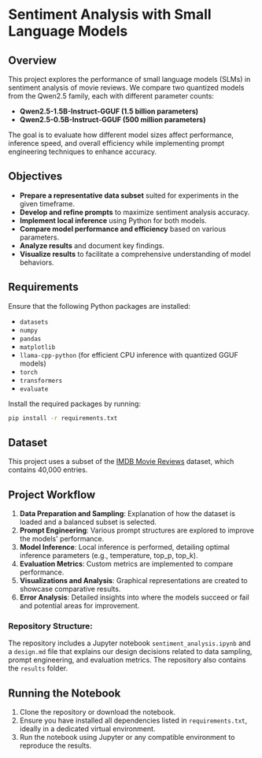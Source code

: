 # Sentiment Analysis with Small Language Models

## Overview
This project explores the performance of small language models (SLMs) in sentiment analysis of movie reviews. We compare two quantized models from the Qwen2.5 family, each with different parameter counts: 
- **Qwen2.5-1.5B-Instruct-GGUF (1.5 billion parameters)**
- **Qwen2.5-0.5B-Instruct-GGUF (500 million parameters)**

The goal is to evaluate how different model sizes affect performance, inference speed, and overall efficiency while implementing prompt engineering techniques to enhance accuracy.

## Objectives
- **Prepare a representative data subset** suited for experiments in the given timeframe.
- **Develop and refine prompts** to maximize sentiment analysis accuracy.
- **Implement local inference** using Python for both models.
- **Compare model performance and efficiency** based on various parameters.
- **Analyze results** and document key findings.
- **Visualize results** to facilitate a comprehensive understanding of model behaviors.

## Requirements
Ensure that the following Python packages are installed:
- `datasets`
- `numpy`
- `pandas`
- `matplotlib`
- `llama-cpp-python` (for efficient CPU inference with quantized GGUF models)
- `torch` 
- `transformers`
- `evaluate`

Install the required packages by running:
```bash
pip install -r requirements.txt
```

## Dataset
This project uses a subset of the [IMDB Movie Reviews](https://huggingface.co/datasets/ajaykarthick/imdb-movie-reviews) dataset, which contains 40,000 entries.

## Project Workflow
1. **Data Preparation and Sampling**: Explanation of how the dataset is loaded and a balanced subset is selected.
2. **Prompt Engineering**: Various prompt structures are explored to improve the models' performance.
3. **Model Inference**: Local inference is performed, detailing optimal inference parameters (e.g., temperature, top_p, top_k).
4. **Evaluation Metrics**: Custom metrics are implemented to compare performance.
5. **Visualizations and Analysis**: Graphical representations are created to showcase comparative results.
6. **Error Analysis**: Detailed insights into where the models succeed or fail and potential areas for improvement.

### Repository Structure:

The repository includes a Jupyter notebook `sentiment_analysis.ipynb` and a `design.md` file that explains our design decisions related to data sampling, prompt engineering, and evaluation metrics. 
The repository also contains the `results` folder.

## Running the Notebook
1. Clone the repository or download the notebook.
2. Ensure you have installed all dependencies listed in `requirements.txt`, ideally in a dedicated virtual environment.
3. Run the notebook using Jupyter or any compatible environment to reproduce the results.

